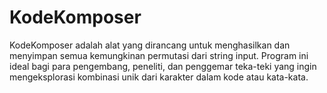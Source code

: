 # KodeKomposer
KodeKomposer adalah alat yang dirancang untuk menghasilkan dan menyimpan semua kemungkinan permutasi dari string input. Program ini ideal bagi para pengembang, peneliti, dan penggemar teka-teki yang ingin mengeksplorasi kombinasi unik dari karakter dalam kode atau kata-kata.
